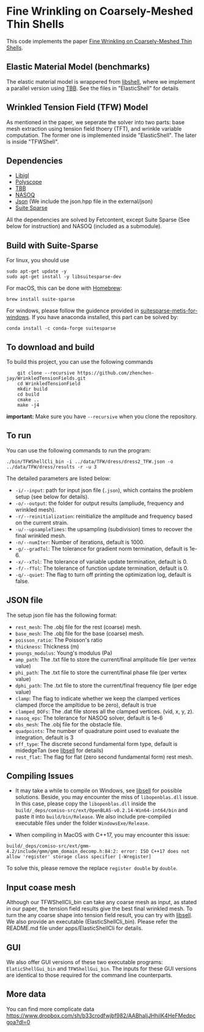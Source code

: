 # Fine Wrinkling on Coarsely-Meshed Thin Shells

This code implements the paper [Fine Wrinkling on Coarsely-Meshed Thin Shells](https://dl.acm.org/doi/10.1145/3462758). 

## Elastic Material Model (benchmarks)

The elastic material model is wrappered from [libshell](https://github.com/evouga/libshell), where we implement a parallel version using [TBB](https://github.com/wjakob/tbb). See the files in "ElasticShell" for details

## Wrinkled Tension Field (TFW) Model

As mentioned in the paper, we seperate the solver into two parts: base mesh extraction using tension field thoery (TFT), and wrinkle variable computation. The former one is implemented inside "ElasticShell". The later is inside "TFWShell".

## Dependencies
- [Libigl](https://github.com/libigl/libigl.git)
- [Polyscope](https://github.com/nmwsharp/polyscope.git)
- [TBB](https://github.com/wjakob/tbb.git)
- [NASOQ](https://nasoq.github.io/) 
- [Json](https://github.com/nlohmann/json.git) (We include the json.hpp file in the external/json)
- [Suite Sparse](https://people.engr.tamu.edu/davis/suitesparse.html)

All the dependencies are solved by Fetcontent, except Suite Sparse (See below for instruction) and NASOQ (included as a submodule). 


## Build with Suite-Sparse
For linux, you should use 
```
sudo apt-get update -y
sudo apt-get install -y libsuitesparse-dev
```

For macOS, this can be done with [Homebrew](https://brew.sh/):
```
brew install suite-sparse
```

For windows, please follow the guidence provided in [suitesparse-metis-for-windows](https://github.com/jlblancoc/suitesparse-metis-for-windows). If you have anaconda installed, this part can be solved by:
```
conda install -c conda-forge suitesparse
```

## To download and build
To build this project, you can use the following commands
```
    git clone --recursive https://github.com/zhenchen-jay/WrinkledTensionFields.git
    cd WrinkledTensionField
    mkdir build
    cd build
    cmake ..
    make -j4
```
**important:** Make sure you have `--recursive` when you clone the repository.

## To run
You can use the following commands to run the program:
```
./bin/TFWShellCli_bin -i ../data/TFW/dress/dress2_TFW.json -o ../data/TFW/dress/results -r -u 3
```
The detailed parameters are listed below:

* `-i/--input`: path for input json file (`.json`), which contains the problem setup (see below for details).
* `-o/--output`: the folder for output results (ampliude, frequency and wrinkled mesh).
* `-r/--reinitialization`: reinitialize the amplitude and frequency based on the current strain.
* `-u/--upsampleTimes`:  the upsampling (subdivision) times to recover the final wrinkled mesh.
* `-n/--numIter`: Number of iterations, default is 1000.
* `-g/--gradTol`: The tolerance for gradient norm termination, default is 1e-6.
* `-x/--xTol`: The tolerance of variable update termination, default is 0.
* `-f/--fTol`: The tolerance of function update termination, default is 0.
* `-q/--quiet`: The flag to turn off printing the optimization log, default is false.

## JSON file
The setup json file has the following format:

* `rest_mesh`: The .obj file for the rest (coarse) mesh.
* `base_mesh`: The .obj file for the base (coarse) mesh.
* `poisson_ratio`: The Poisson's ratio
* `thickness`: Thickness (m)
* `youngs_modulus`: Young's modulus (Pa)
* `amp_path`: The .txt file to store the current/final amplitude file (per vertex value)
* `phi_path`: The .txt file to store the current/final phase file (per vertex value)
* `dphi_path`: The .txt file to store the current/final frequency file (per edge value)
* `clamp`:  The flag to indicate whether we keep the clamped vertices clamped (force the ampltidue to be zero), default is true
* `clamped_DOFs`: The .dat file stores all the clamped vertices. (vid, x, y, z).
* `nasoq_eps`: The tolerance for NASOQ solver, default is 1e-6
* `obs_mesh`: The .obj file for the obstacle file.
* `quadpoints`: The number of quadrature point used to evaluate the integration, default is 3
* `sff_type`: The discrete second fundamental form type, default is midedgeTan (see [libsell](https://github.com/evouga/libshell) for details)
* `rest_flat`: The flag for flat (zero second fundamental form) rest mesh.

## Compiling Issues

* It may take a while to compile on Windows, see [libsell](https://github.com/evouga/libshell) for possible solutions. Beside, you may encounter the miss of `libopenblas.dll` issue. In this case, please copy the `libopenblas.dll` inside the `build/_deps/comiso-src/ext/OpenBLAS-v0.2.14-Win64-int64/bin` and paste it into `build/bin/Release`. We also include pre-compiled executable files under the folder `WindowsExe/Release`.

* When compiling in MacOS with C++17, you may encounter this issue: 
```
build/_deps/comiso-src/ext/gmm-4.2/include/gmm/gmm_domain_decomp.h:84:2: error: ISO C++17 does not allow 'register' storage class specifier [-Wregister]
```
To solve this, please remove the replace `register double` by `double`.  

## Input coase mesh
Although our TFWShellCli_bin can take any coarse mesh as input, as stated in our paper, the tension field results give the best final wrinkled mesh. To turn the any coarse shape into tension field result, you can try with [libsell](https://github.com/evouga/libshell). We also provide an executable (ElasticShellCli_bin). Please refer the README.md file under apps/ElasticShellCli for details.

## GUI
We also offer GUI versions of these two executable programs: `ElaticShellGui_bin` and `TFWShellGui_bin`. The inputs for these GUI versions are identical to those required for the command line counterparts.

## More data

You can find more complicate data https://www.dropbox.com/sh/b33crodfwjbf982/AABhaIjJHhiIK4HeFMedpcgoa?dl=0
